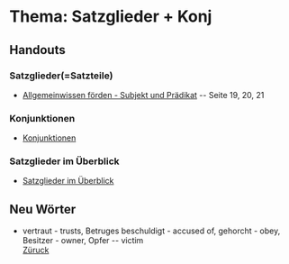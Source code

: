 # Thema: Satzglieder + Konj
## Handouts
### Satzglieder(=Satzteile)
- [Allgemeinwissen förden - Subjekt und Prädikat](https://www.kohlverlag.de/media/17/0a/a8/1681453970/gratis-12163-3.pdf) -- Seite 19, 20, 21  
### Konjunktionen
- [Konjunktionen](../B1.1/handouts/20250312/Konjunktionen.pdf)
### Satzglieder im Überblick
- [Satzglieder im Überblick](https://www.kapiert.de/fileadmin/redakteure/Downloads/Satzglieder_im_Ueberblick_download_kapiert.de.pdf)
## Neu Wörter
- vertraut - trusts, Betruges beschuldigt - accused of, gehorcht - obey, Besitzer - owner, Opfer -- victim  
[Züruck](../README.md)